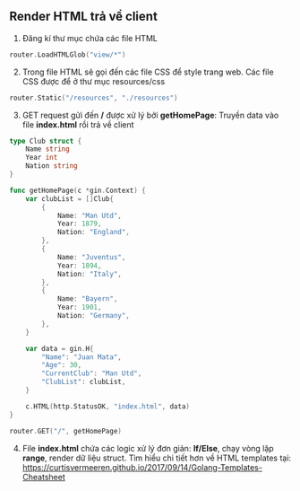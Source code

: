 ## Render HTML trả về client

1. Đăng kí thư mục chứa các file HTML
```go
router.LoadHTMLGlob("view/*")
```

2. Trong file HTML sẽ gọi đến các file CSS để style trang web. Các file CSS được để ở thư mục resources/css
```go
router.Static("/resources", "./resources")
```

3. GET request gửi đến **/** được xử lý bởi **getHomePage**: Truyền data vào file **index.html** rồi trả về client
```go
type Club struct {
	Name string
	Year int
	Nation string
}

func getHomePage(c *gin.Context) {
	var clubList = []Club{
		{
			Name: "Man Utd",
			Year: 1879,
			Nation: "England",
		},
		{
			Name: "Juventus",
			Year: 1894,
			Nation: "Italy",
		},
		{
			Name: "Bayern",
			Year: 1901,
			Nation: "Germany",
		},
	}

	var data = gin.H{
		"Name": "Juan Mata",
		"Age": 30,
		"CurrentClub": "Man Utd",
		"ClubList": clubList,
	}

	c.HTML(http.StatusOK, "index.html", data)
}

router.GET("/", getHomePage)
```

4. File **index.html** chứa các logic xử lý đơn giản: **If/Else**, chạy vòng lặp **range**, render dữ liệu struct. 
Tìm hiểu chi tiết hơn về HTML templates tại: https://curtisvermeeren.github.io/2017/09/14/Golang-Templates-Cheatsheet